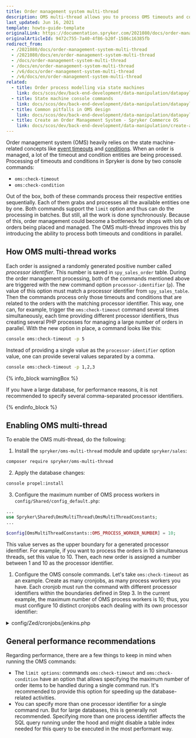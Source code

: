 ```yaml
---
title: Order management system multi-thread
description: OMS multi-thread allows you to process OMS timeouts and conditions in parallel. Learn how to enable it.
last_updated: Jun 16, 2021
template: howto-guide-template
originalLink: https://documentation.spryker.com/2021080/docs/order-management-system-multi-thread
originalArticleId: 9472c755-7a40-4f86-b20f-1586c16385fb
redirect_from:
  - /2021080/docs/order-management-system-multi-thread
  - /2021080/docs/en/order-management-system-multi-thread
  - /docs/order-management-system-multi-thread
  - /docs/en/order-management-system-multi-thread
  - /v6/docs/order-management-system-multi-thread
  - /v6/docs/en/order-management-system-multi-thread
related:
  - title: Order process modelling via state machines
    link: docs/scos/dev/back-end-development/data-manipulation/datapayload-conversion/state-machine/order-process-modelling-via-state-machines.html
  - title: State machine console commands
    link: docs/scos/dev/back-end-development/data-manipulation/datapayload-conversion/state-machine/state-machine-console-commands.html
  - title: Common pitfalls in OMS design
    link: docs/scos/dev/back-end-development/data-manipulation/datapayload-conversion/state-machine/common-pitfalls-in-oms-design.html
  - title: Create an Order Management System - Spryker Commerce OS
    link: docs/scos/dev/back-end-development/data-manipulation/create-an-order-management-system-spryker-commerce-os.html
---
```


Order management system (OMS) heavily relies on the state machine-related concepts like [event timeouts](/docs/scos/dev/best-practices/state-machine-cookbook/state-machine-cookbook-state-machine-fundamentals.html#timeout) and [conditions](/docs/scos/dev/best-practices/state-machine-cookbook/state-machine-cookbook-state-machine-fundamentals.html#conditions). When an order is managed, a lot of the timeout and condition entities are being processed. Processing of timeouts and conditions in Spryker is done by two console commands:

* `oms:check-timeout`
* `oms:check-condition`

Out of the box, both of these commands process their respective entities sequentially. Each of them grabs and processes all the available entities one by one. Both commands support the `limit` option and thus can do the processing in batches. But still, all the work is done synchronously. Because of this, order management could become a bottleneck for shops with lots of orders being placed and managed. The OMS multi-thread improves this by introducing the ability to process both timeouts and conditions in parallel.

## How OMS multi-thread works
Each order is assigned a randomly generated positive number called *processor identifier*. This number is saved in `spy_sales_order` table. During the order management processing, both of the commands mentioned above are triggered with the new command option `processor-identifier` (`p`). The value of this option must match a processor identifier from `spy_sales_table`. Then the commands process only those timeouts and conditions that are related to the orders with the matching processor identifier. This way, one can, for example, trigger the `oms:check-timeout` command several times simultaneously, each time providing different processor identifiers, thus creating several PHP processes for managing a large number of orders in parallel. With the new option in place, a command looks like this:

```bash
console oms:check-timeout -p 5
```
Instead of providing a single value as the `processor-identifier` option value, one can provide several values separated by a comma.

```bash
console oms:check-timeout -p 1,2,3
```
{% info_block warningBox %}

If you have a large database, for performance reasons, it is not recommended to specify several comma-separated processor identifiers.

{% endinfo_block %}

## Enabling OMS multi-thread

To enable the OMS multi-thread, do the following:

1. Install the `spryker/oms-multi-thread` module and update `spryker/sales`:

```bash
composer require spryker/oms-multi-thread
```

2. Apply the database changes:
```bash
console propel:install
```

3. Configure the maximum number of OMS process workers in `config/Shared/config_default.php`:

```php
...
use Spryker\Shared\OmsMultiThread\OmsMultiThreadConstants;
...

$config[OmsMultiThreadConstants::OMS_PROCESS_WORKER_NUMBER] = 10;
```

This value serves as the upper boundary for a generated processor identifier. For example, if you want to process the orders in 10 simultaneous threads, set this value to 10. Then, each new order is assigned a number between 1 and 10 as the processor identifier.

1. Configure the OMS console commands. Let's take `oms:check-timeout` as an example. Create as many cronjobs, as many process workers you have. Each cronjob must run the command with different processor identifiers within the boundaries defined in Step 3. In the current example, the maximum number of OMS process workers is 10; thus, you must configure 10 distinct cronjobs each dealing with its own processor identifier:

<details>
<summary markdown='span'>config/Zed/cronjobs/jenkins.php</summary>

```php
/* STATE MACHINE */
$jobs[] = [
    'name'     => 'check-statemachine-conditions',
    'command'  => '$PHP_BIN vendor/bin/console oms:check-condition -p 1',
    'schedule' => '*/10 * * * *',
    'enable'   => true,
    'run_on_non_production' => true,
    'stores'   => $allStores,
];

$jobs[] = [
    'name'     => 'check-statemachine-conditions',
    'command'  => '$PHP_BIN vendor/bin/console oms:check-condition -p 2',
    'schedule' => '*/10 * * * *',
    'enable'   => true,
    'run_on_non_production' => true,
    'stores'   => $allStores,
];

...

$jobs[] = [
    'name'     => 'check-statemachine-conditions',
    'command'  => '$PHP_BIN vendor/bin/console oms:check-condition -p 10',
    'schedule' => '*/10 * * * *',
    'enable'   => true,
    'run_on_non_production' => true,
    'stores'   => $allStores,
];
```
</details>

## General performance recommendations

Regarding performance, there are a few things to keep in mind when running the OMS commands:

* The `limit options`: commands `oms:check-timeout` and `oms:check-condition` have an option that allows specifying the maximum number of order items to be handled during a single command run. It's recommended to provide this option for speeding up the database-related activities.
* You can specify more than one processor identifier for a single command run. But for large databases, this is generally not recommended. Specifying more than one process identifier affects the SQL query running under the hood and might disable a table index needed for this query to be executed in the most performant way.
